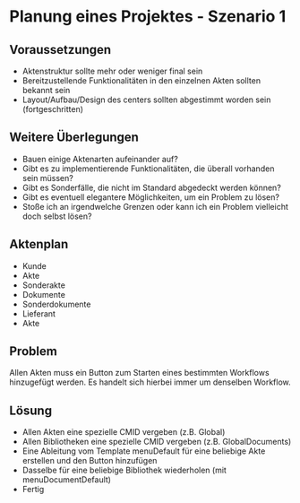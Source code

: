# Planung eines Projektes - Szenario 1 #

## Voraussetzungen ##

* Aktenstruktur sollte mehr oder weniger final sein
* Bereitzustellende Funktionalitäten in den einzelnen Akten sollten bekannt sein
* Layout/Aufbau/Design des centers sollten abgestimmt worden sein (fortgeschritten) 

## Weitere Überlegungen ##

* Bauen einige Aktenarten aufeinander auf?
* Gibt es zu implementierende Funktionalitäten, die überall vorhanden sein müssen?
* Gibt es Sonderfälle, die nicht im Standard abgedeckt werden können? 
* Gibt es eventuell elegantere Möglichkeiten, um ein Problem zu lösen?
* Stoße ich an irgendwelche Grenzen oder kann ich ein Problem vielleicht doch selbst lösen?


## Aktenplan ##

* Kunde
 * Akte 
 * Sonderakte
 * Dokumente
 * Sonderdokumente
* Lieferant 
 * Akte
 
## Problem ##

Allen Akten muss ein Button zum Starten eines bestimmten Workflows hinzugefügt werden. Es handelt sich hierbei immer um denselben Workflow.

## Lösung ##

* Allen Akten eine spezielle CMID vergeben (z.B. Global)
* Allen Bibliotheken eine spezielle CMID vergeben (z.B. GlobalDocuments)
* Eine Ableitung vom Template menuDefault für eine beliebige Akte erstellen und den Button hinzufügen
* Dasselbe für eine beliebige Bibliothek wiederholen (mit menuDocumentDefault)
* Fertig

